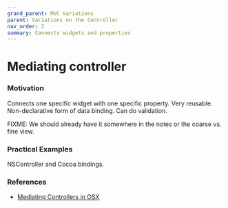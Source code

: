```yaml
---
grand_parent: MVC Variations
parent: Variations on the Controller
nav_order: 2
summary: Connects widgets and properties
---
```

# Mediating controller

### Motivation

Connects one specific widget with one specific property.
Very reusable.
Non-declarative form of data binding.
Can do validation.

FIXME: We should already have it somewhere in the notes or the coarse vs. fine view.

### Practical Examples

NSController and Cocoa bindings.

### References

* [Mediating Controllers in OSX](https://developer.apple.com/library/mac/documentation/General/Conceptual/DevPedia-CocoaCore/ControllerObject.html#//apple_ref/doc/uid/TP40008195-CH11-SW1)


